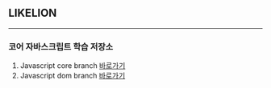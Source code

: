 ## LIKELION
---

### 코어 자바스크립트 학습 저장소

1. Javascript core branch [바로가기](https://github.com/Bzzzang/core_js/tree/01.core)
2. Javascript dom branch [바로가기](https://github.com/Bzzzang/core_js/tree/02.dom)